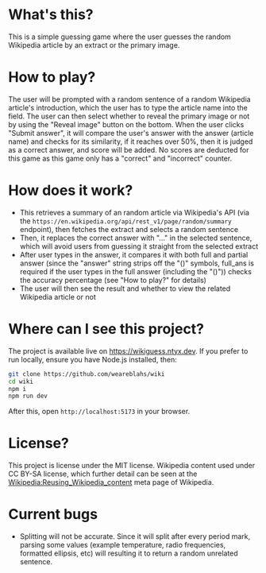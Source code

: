 # What's this?

This is a simple guessing game where the user guesses the random Wikipedia article by an extract or the primary image.

# How to play?

The user will be prompted with a random sentence of a random Wikipedia article's introduction, which the user has to type the article name into the field. The user can then select whether to reveal the primary image or not by using the "Reveal image" button on the bottom. When the user clicks "Submit answer", it will compare the user's answer with the answer (article name) and checks for its similarity, if it reaches over 50%, then it is judged as a correct answer, and score will be added. No scores are deducted for this game as this game only has a "correct" and "incorrect" counter.

# How does it work?

- This retrieves a summary of an random article via Wikipedia's API (via the `https://en.wikipedia.org/api/rest_v1/page/random/summary` endpoint), then fetches the extract and selects a random sentence
- Then, it replaces the correct answer with "..." in the selected sentence, which will avoid users from guessing it straight from the selected extract
- After user types in the answer, it compares it with both full and partial answer (since the "answer" string strips off the "()" symbols, full_ans is required if the user types in the full answer (including the "()")) checks the accuracy percentage (see "How to play?" for details)
- The user will then see the result and whether to view the related Wikipedia article or not

# Where can I see this project?

The project is available live on https://wikiguess.ntyx.dev. If you prefer to run locally, ensure you have Node.js installed, then:

```bash
git clone https://github.com/weareblahs/wiki
cd wiki
npm i
npm run dev
```

After this, open `http://localhost:5173` in your browser.

# License?

This project is license under the MIT license. Wikipedia content used under CC BY-SA license, which further detail can be seen at the [Wikipedia:Reusing_Wikipedia_content](https://en.wikipedia.org/wiki/Wikipedia:Reusing_Wikipedia_content) meta page of Wikipedia.

# Current bugs

- Splitting will not be accurate. Since it will split after every period mark, parsing some values (example temperature, radio frequencies, formatted ellipsis, etc) will resulting it to return a random unrelated sentence.
